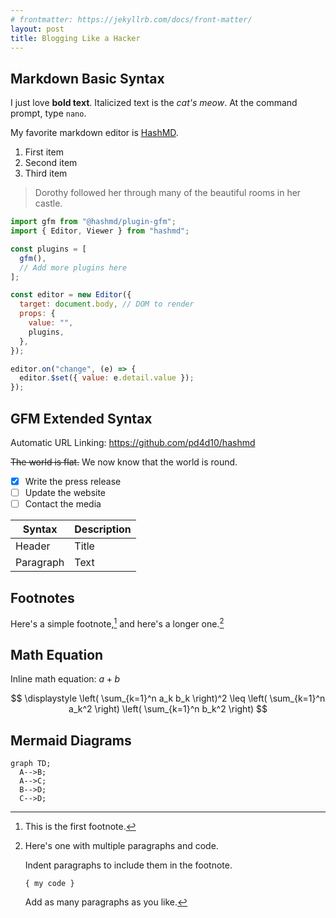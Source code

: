 ```yaml
---
# frontmatter: https://jekyllrb.com/docs/front-matter/
layout: post
title: Blogging Like a Hacker
---
```


## Markdown Basic Syntax

I just love **bold text**. Italicized text is the _cat's meow_. At the command prompt, type `nano`.

My favorite markdown editor is [HashMD](https://github.com/pd4d10/hashmd).

1. First item
2. Second item
3. Third item

> Dorothy followed her through many of the beautiful rooms in her castle.

```js
import gfm from "@hashmd/plugin-gfm";
import { Editor, Viewer } from "hashmd";

const plugins = [
  gfm(),
  // Add more plugins here
];

const editor = new Editor({
  target: document.body, // DOM to render
  props: {
    value: "",
    plugins,
  },
});

editor.on("change", (e) => {
  editor.$set({ value: e.detail.value });
});
```

## GFM Extended Syntax

Automatic URL Linking: https://github.com/pd4d10/hashmd

~~The world is flat.~~ We now know that the world is round.

- [x] Write the press release
- [ ] Update the website
- [ ] Contact the media

| Syntax    | Description |
| --------- | ----------- |
| Header    | Title       |
| Paragraph | Text        |

## Footnotes

Here's a simple footnote,[^1] and here's a longer one.[^bignote]

[^1]: This is the first footnote.
[^bignote]: Here's one with multiple paragraphs and code.

    Indent paragraphs to include them in the footnote.

    `{ my code }`

    Add as many paragraphs as you like.

## Math Equation

Inline math equation: $a+b$

$$
\displaystyle \left( \sum_{k=1}^n a_k b_k \right)^2 \leq \left( \sum_{k=1}^n a_k^2 \right) \left( \sum_{k=1}^n b_k^2 \right)
$$

## Mermaid Diagrams

```mermaid
graph TD;
  A-->B;
  A-->C;
  B-->D;
  C-->D;
```
